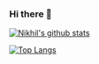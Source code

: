 ### Hi there 👋

<!--
**thenickrj/thenickrj** is a ✨ _special_ ✨ repository because its `README.md` (this file) appears on your GitHub profile.

Here are some ideas to get you started:

- 🔭 I’m currently working on ...
- 🌱 I’m currently learning ...
- 👯 I’m looking to collaborate on ...
- 🤔 I’m looking for help with ...
- 💬 Ask me about ...
- 📫 How to reach me: ...
- 😄 Pronouns: ...
- ⚡ Fun fact: ...
-->

[![Nikhil's github stats](https://github-readme-stats.vercel.app/api?username=thenickrj)](https://github.com/thenickrj/github-readme-stats)

[![Top Langs](https://github-readme-stats.vercel.app/api/top-langs/?username=thenickrj)](https://github.com/thenickrj/github-readme-stats)
